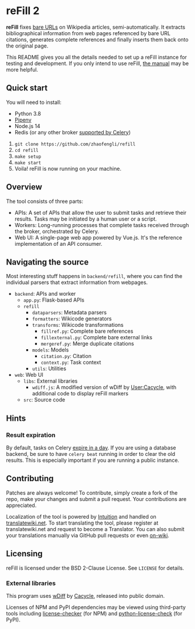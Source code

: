 # reFill 2

**reFill** fixes [bare URLs](https://en.wikipedia.org/wiki/Wikipedia:Bare_URLs) on Wikipedia articles, semi-automatically. It extracts bibliographical information from web pages referenced by bare URL citations, generates complete references and finally inserts them back onto the original page.

This README gives you all the details needed to set up a reFill instance for testing and development. If you only intend to use reFill, [the manual](https://en.wikipedia.org/wiki/User:Zhaofeng_Li) may be more helpful.

## Quick start

You will need to install:
- Python 3.8
- [Pipenv](https://github.com/pypa/pipenv)
- Node.js 14
- Redis (or any other broker [supported by Celery](http://docs.celeryproject.org/en/latest/getting-started/brokers/))

1. `git clone https://github.com/zhaofengli/refill`
1. `cd refill`
1. `make setup`
1. `make start`
1. Voila! reFill is now running on your machine.

## Overview

The tool consists of three parts:

- APIs: A set of APIs that allow the user to submit tasks and retrieve their results. Tasks may be initiated by a human user or a script.
- Workers: Long-running processes that complete tasks received through the broker, orchestrated by Celery.
- Web UI: A single-page web app powered by Vue.js. It's the reference implementation of an API consumer.

## Navigating the source

Most interesting stuff happens in `backend/refill`, where you can find the individual parsers that extract information from webpages.

- `backend`: APIs and worker
    - `app.py`: Flask-based APIs
    - `refill`
        - `dataparsers`: Metadata parsers
        - `formatters`: Wikicode generators
        - `transforms`: Wikicode transformations
            - `fillref.py`: Complete bare references
            - `fillexternal.py`: Complete bare external links
            - `mergeref.py`: Merge duplicate citations
        - `models`: Models
            - `citation.py`: Citation
            - `context.py`: Task context
        - `utils`: Utilities
- `web`: Web UI
    - `libs`: External libraries
        - `wdiff.js`: A modified version of wDiff by [User:Cacycle](https://en.wikipedia.org/wiki/User:Cacycle), with additional code to display reFill markers
    - `src`: Source code

## Hints

### Result expiration

By default, tasks on Celery [expire in a day](http://docs.celeryproject.org/en/latest/userguide/configuration.html#std:setting-result_expires). If you are using a database backend, be sure to have `celery beat` running in order to clear the old results. This is especially important if you are running a public instance.

## Contributing

Patches are always welcome! To contribute, simply create a fork of the repo, make your changes and submit a pull request. Your contributions are appreciated.

Localization of the tool is powered by [Intuition](https://github.com/Krinkle/intuition) and handled on [translatewiki.net](https://translatewiki.net/wiki/Special:Translate?group=int-refill). To start translating the tool, please register at translatewiki.net and request to become a Translator. You can also submit your translations manually via GitHub pull requests or even [on-wiki](https://en.wikipedia.org/wiki/User_talk:Zhaofeng_Li/reFill).

## Licensing

reFill is licensed under the BSD 2-Clause License. See `LICENSE` for details.

### External libraries

This program uses [wDiff](https://en.wikipedia.org/wiki/User:Cacycle/diff) by [Cacycle](https://en.wikipedia.org/wiki/User:Cacycle), released into public domain.

Licenses of NPM and PyPI dependencies may be viewed using third-party tools including [license-checker](https://github.com/davglass/license-checker) (for NPM) and [python-license-check](https://github.com/dhatim/python-license-check) (for PyPI).
